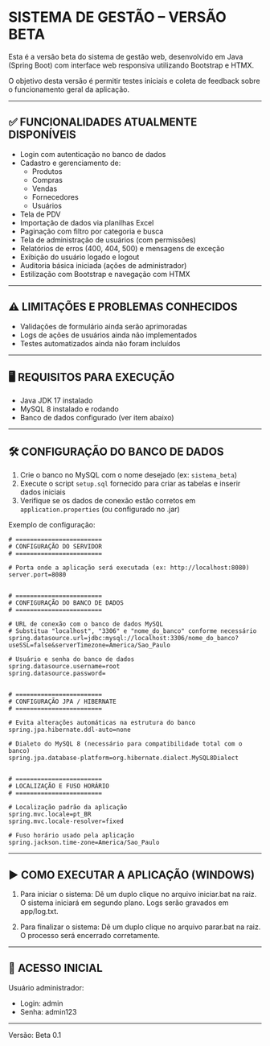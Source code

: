 SISTEMA DE GESTÃO – VERSÃO BETA
================================

Esta é a versão beta do sistema de gestão web, desenvolvido em Java (Spring Boot) com interface web responsiva utilizando Bootstrap e HTMX.

O objetivo desta versão é permitir testes iniciais e coleta de feedback sobre o funcionamento geral da aplicação.

---

✅ FUNCIONALIDADES ATUALMENTE DISPONÍVEIS
-----------------------------------------
- Login com autenticação no banco de dados
- Cadastro e gerenciamento de:
    - Produtos
    - Compras
    - Vendas
    - Fornecedores
    - Usuários
- Tela de PDV
- Importação de dados via planilhas Excel
- Paginação com filtro por categoria e busca
- Tela de administração de usuários (com permissões)
- Relatórios de erros (400, 404, 500) e mensagens de exceção
- Exibição do usuário logado e logout
- Auditoria básica iniciada (ações de administrador)
- Estilização com Bootstrap e navegação com HTMX

---

⚠️ LIMITAÇÕES E PROBLEMAS CONHECIDOS
------------------------------------
- Validações de formulário ainda serão aprimoradas
- Logs de ações de usuários ainda não implementados
- Testes automatizados ainda não foram incluídos

---

🖥️ REQUISITOS PARA EXECUÇÃO
----------------------------
- Java JDK 17 instalado
- MySQL 8 instalado e rodando
- Banco de dados configurado (ver item abaixo)

---

🛠️ CONFIGURAÇÃO DO BANCO DE DADOS
----------------------------------
1. Crie o banco no MySQL com o nome desejado (ex: `sistema_beta`)
2. Execute o script `setup.sql` fornecido para criar as tabelas e inserir dados iniciais
3. Verifique se os dados de conexão estão corretos em `application.properties` (ou configurado no .jar)

Exemplo de configuração:
```
# ========================
# CONFIGURAÇÃO DO SERVIDOR
# ========================

# Porta onde a aplicação será executada (ex: http://localhost:8080)
server.port=8080


# ========================
# CONFIGURAÇÃO DO BANCO DE DADOS
# ========================

# URL de conexão com o banco de dados MySQL
# Substitua "localhost", "3306" e "nome_do_banco" conforme necessário
spring.datasource.url=jdbc:mysql://localhost:3306/nome_do_banco?useSSL=false&serverTimezone=America/Sao_Paulo

# Usuário e senha do banco de dados
spring.datasource.username=root
spring.datasource.password=


# ========================
# CONFIGURAÇÃO JPA / HIBERNATE
# ========================

# Evita alterações automáticas na estrutura do banco
spring.jpa.hibernate.ddl-auto=none

# Dialeto do MySQL 8 (necessário para compatibilidade total com o banco)
spring.jpa.database-platform=org.hibernate.dialect.MySQL8Dialect


# ========================
# LOCALIZAÇÃO E FUSO HORÁRIO
# ========================

# Localização padrão da aplicação
spring.mvc.locale=pt_BR
spring.mvc.locale-resolver=fixed

# Fuso horário usado pela aplicação
spring.jackson.time-zone=America/Sao_Paulo
```

---

▶️ COMO EXECUTAR A APLICAÇÃO (WINDOWS)
-----------------------------
1. Para iniciar o sistema:
   Dê um duplo clique no arquivo iniciar.bat na raiz.
   O sistema iniciará em segundo plano.
   Logs serão gravados em app/log.txt.

2. Para finalizar o sistema:
   Dê um duplo clique no arquivo parar.bat na raiz.
   O processo será encerrado corretamente.
---

🔐 ACESSO INICIAL
-----------------
Usuário administrador:
- Login: admin
- Senha: admin123

---

Versão: Beta 0.1